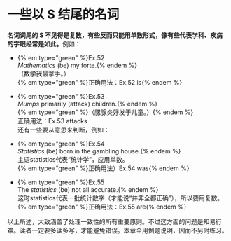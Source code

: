 # 一些以 S 结尾的名词

**名词词尾的 S 不见得是复数，有些反而只能用单数形式**，<b>像有些代表学科、疾病的字眼经常是如此。</b>例如：  

- {% em type="green" %}Ex.52  
<em>Mathematics</em> (be) my forte.{% endem %}  
（数学我最拿手。）  
{% em type="green" %}正确用法：Ex.52 is{% endem %}   

- {% em type="green" %}Ex.53  
<em>Mumps</em> primarily (attack) children.{% endem %}   
{% em type="green" %}（腮腺炎好发于儿童。）{% endem %}  
正确用法：Ex.53 attacks  
还有一些要从意思来判断，例如：   
- {% em type="green" %}Ex.54  
<em>Statistics</em> (be) born in the gambling house.{% endem %}  
主语statistics代表“统计学”，应用单数。  
{% em type="green" %}正确用法）Ex.54 was{% endem %}   

- {% em type="green" %}Ex.55  
The <em>statistics</em> (be) not all accurate.{% endem %}  
这时statistics代表一批统计数字（才能说“并非全都正确”），所以要用复数。  
{% em type="green" %}正确用法：Ex.55 are{% endem %} 


以上所述，大致涵盖了处理一致性的所有重要原则。不过这方面的问题是知易行难。读者一定要多读多写，才能避免错误。本章全用例题说明，因而不另附练习。